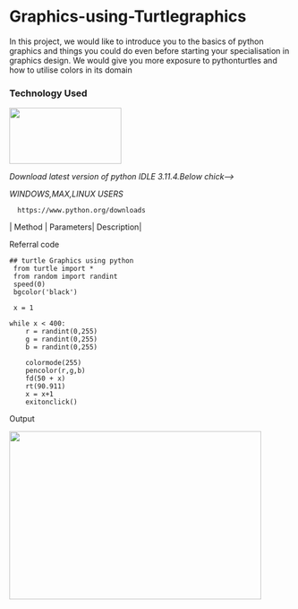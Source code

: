 # Graphics-using-Turtlegraphics

<p>In this project, we would like to introduce you to the basics of python graphics and things you could do even before starting your
specialisation in graphics design. We would give you more exposure to pythonturtles and how to utilise colors in its domain</p>

<h3> Technology Used </h3>

<img  align = center  src="https://www.python.org/static/img/python-logo@2x.png" 
  width="200" 
  height="100" />
  
<i>Download latest version of python IDLE 3.11.4.Below chick--></i>

  <i>WINDOWS,MAX,LINUX USERS</i>

      https://www.python.org/downloads


| Method | Parameters| Description|


<h43>Referral code</h3>

    ## turtle Graphics using python
     from turtle import *
     from random import randint 
     speed(0)
     bgcolor('black')

     x = 1
   
    while x < 400:
        r = randint(0,255) 
        g = randint(0,255) 
        b = randint(0,255) 
                   
        colormode(255)
        pencolor(r,g,b) 
        fd(50 + x)
        rt(90.911)
        x = x+1 
        exitonclick() 

Output

<img  align = center  src="https://lh6.googleusercontent.com/deHwZhiHjR1eghl6mQ1z_XK8IL36Huv62rvnKleFTWARqycfV-i3rDOQmzpT8t5uml3zgRHWodMOPRy-W0kfU0flrJxare2MdLWaIwcBG_s176zHVk5n9zNB8kdDStRkPLEItVba" 
  width="450" 
  height="300" />
